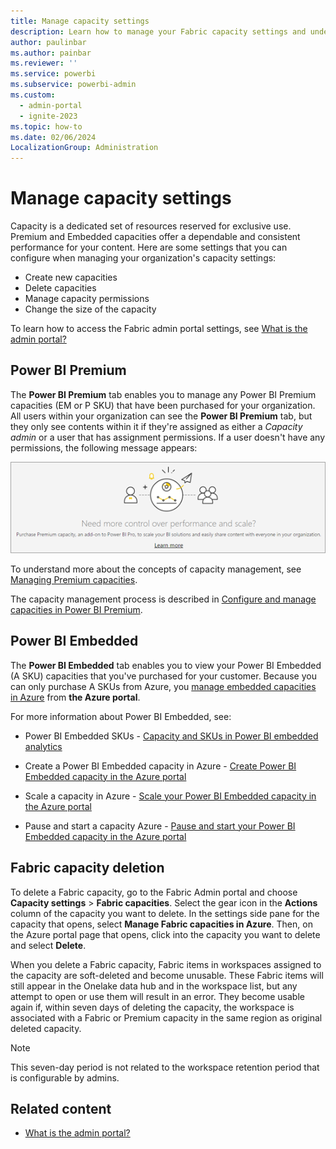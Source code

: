 ```yaml
---
title: Manage capacity settings
description: Learn how to manage your Fabric capacity settings and understand what settings you can configure for your organization.
author: paulinbar
ms.author: painbar
ms.reviewer: ''
ms.service: powerbi
ms.subservice: powerbi-admin
ms.custom:
  - admin-portal
  - ignite-2023
ms.topic: how-to
ms.date: 02/06/2024
LocalizationGroup: Administration
---
```


# Manage capacity settings

Capacity is a dedicated set of resources reserved for exclusive use. Premium and Embedded capacities offer a dependable and consistent performance for your content. Here are some settings that you can configure when managing your organization's capacity settings:

* Create new capacities
* Delete capacities
* Manage capacity permissions
* Change the size of the capacity

To learn how to access the Fabric admin portal settings, see [What is the admin portal?](admin-center.md)

## Power BI Premium

The **Power BI Premium** tab enables you to manage any Power BI Premium capacities (EM or P SKU) that have been purchased for your organization. All users within your organization can see the **Power BI Premium** tab, but they only see contents within it if they're assigned as either a *Capacity admin* or a user that has assignment permissions. If a user doesn't have any permissions, the following message appears:

![Screenshot of message that indicates no access to Premium settings.](media/service-admin-portal-capacity-settings/premium-settings-no-access.png)

To understand more about the concepts of capacity management, see [Managing Premium capacities](/power-bi/enterprise/service-premium-capacity-manage).

The capacity management process is described in [Configure and manage capacities in Power BI Premium](/power-bi/enterprise/service-admin-premium-manage).

## Power BI Embedded

The **Power BI Embedded** tab enables you to view your Power BI Embedded (A SKU) capacities that you've purchased for your customer. Because you can only purchase A SKUs from Azure, you [manage embedded capacities in Azure](/power-bi/developer/embedded/azure-pbie-create-capacity) from **the Azure portal**.

For more information about Power BI Embedded, see:

* Power BI Embedded SKUs - [Capacity and SKUs in Power BI embedded analytics](/power-bi/developer/embedded/embedded-capacity)

* Create a Power BI Embedded capacity in Azure - [Create Power BI Embedded capacity in the Azure portal](/power-bi/developer/embedded/azure-pbie-create-capacity)

* Scale a capacity in Azure - [Scale your Power BI Embedded capacity in the Azure portal](/power-bi/developer/embedded/azure-pbie-scale-capacity)

* Pause and start a capacity Azure - [Pause and start your Power BI Embedded capacity in the Azure portal](/power-bi/developer/embedded/azure-pbie-pause-start)

## Fabric capacity deletion

To delete a Fabric capacity, go to the Fabric Admin portal and choose **Capacity settings** > **Fabric capacities**. Select the gear icon in the **Actions** column of the capacity you want to delete. In the settings side pane for the capacity that opens, select **Manage Fabric capacities in Azure**.  Then, on the Azure portal page that opens, click into the capacity you want to delete and select **Delete**.

When you delete a Fabric capacity, Fabric items in workspaces assigned to the capacity are soft-deleted and become unusable. These Fabric items will still appear in the Onelake data hub and in the workspace list, but any attempt to open or use them will result in an error. They become usable again if, within seven days of deleting the capacity, the workspace is associated with a Fabric or Premium capacity in the same region as original deleted capacity.

> [!NOTE]
> This seven-day period is not related to the workspace retention period that is configurable by admins.

## Related content

- [What is the admin portal?](admin-center.md)
